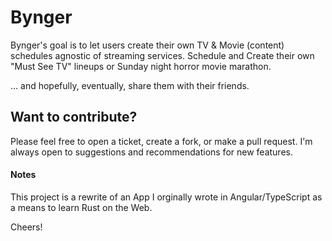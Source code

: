 # Bynger
Bynger's goal is to let users create their own TV & Movie (content) schedules agnostic of streaming services.
Schedule and Create their own "Must See TV" lineups or Sunday night horror movie marathon.


... and hopefully, eventually, share them with their friends. 

## Want to contribute?
Please feel free to open a ticket, create a fork, or make a pull request. 
I'm always open to suggestions and recommendations for new features.

#### Notes
This project is a rewrite of an App I orginally wrote in Angular/TypeScript as a means to learn Rust on the Web.

Cheers!
